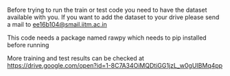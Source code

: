 Before trying to run the train or test code you need to have the dataset available with you. If you want to add the dataset to your drive please send a mail to ee16b104@smail.iitm.ac.in

This code needs a package named rawpy which needs to pip installed before running

More training and test results can be checked at https://drive.google.com/open?id=1-8C7A34OiMQDtiGG1jzL_w0gUIBMq4pp

